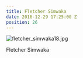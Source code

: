 ```yaml
---
title: Fletcher Simwaka
date: 2016-12-29 17:25:00 Z
position: 26
---
```


![fletcher_simwaka18.jpg](/uploads/fletcher_simwaka18.jpg)

Fletcher Simwaka